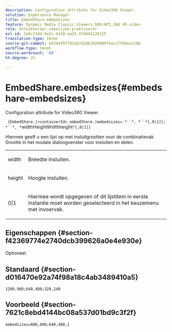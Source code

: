 ```yaml
---
description: Configuration attribute for Video360 Viewer.
solution: Experience Manager
title: EmbedShare.embedsizes
feature: Dynamic Media Classic,Viewers,SDK/API,360 VR-video
role: Ontwikkelaar,zakelijke praktiserer
exl-id: 3a6c23dd-5e2c-4149-aa24-37d445128125
translation-type: tm+mt
source-git-commit: b4344397f82eb7d2d61020909f4acc7fddea210b
workflow-type: tm+mt
source-wordcount: '68'
ht-degree: 2%

---
```


# EmbedShare.embedsizes{#embedshare-embedsizes}

Configuration attribute for Video360 Viewer.

` [EmbedShare.|<containerId>_embedShare.]embedsizes= *``*, *``*[,0|1][; *``*, *`widthHeightWidthheight`*[,0|1]]`

Hiermee geeft u een lijst op met insluitgrootten voor de combinatievak Grootte in het modale dialoogvenster voor insluiten en delen.

<table id="table_C616483932C2482CA9794DDD7313FD7C"> 
 <tbody> 
  <tr> 
   <td colname="col1"> <p> <span class="codeph"> <span class="varname"> width  </span> </span> </p> </td> 
   <td colname="col2"> <p> Breedte insluiten. </p> </td> 
  </tr> 
  <tr> 
   <td colname="col1"> <p> <span class="codeph"> <span class="varname"> height  </span> </span> </p> </td> 
   <td colname="col2"> <p>Hoogte insluiten. </p> </td> 
  </tr> 
  <tr> 
   <td colname="col1"> <p> <span class="codeph"> 0|1  </span> </p> </td> 
   <td colname="col2"> <p> Hiermee wordt opgegeven of dit lijstitem in eerste instantie moet worden geselecteerd in het keuzemenu met invoervak. </p> </td> 
  </tr> 
 </tbody> 
</table>

## Eigenschappen {#section-f42369774e2740dcb399626a0e4e930e}

Optioneel.

## Standaard {#section-d016470e92a74f98a18c4ab3489410a5}

`1280,960;640,480;320,240`

## Voorbeeld {#section-7621c8ebd4144bc08a537d01bd9c3f2f}

```
embedsizes=800,600;640,480,1
```
